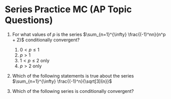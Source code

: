 # Series Practice MC (AP Topic Questions)

1. For what values of $p$ is the series $\sum_{n=1}^{\infty} \frac{(-1)^nn}{n^p + 2}$ conditionally convergent?

    1. $0 < p \leq 1$
    2. $p > 1$
    3. $1 < p \leq 2$ only
    4. $p > 2$ only

2. Which of the following statements is true about the series $\sum_{n=1}^{\infty} \frac{(-1)^n}{\sqrt[3]{n}}$
3. Which of the following series is conditionally convergent?